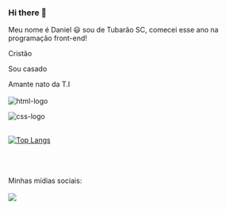 ### Hi there 👋

Meu nome é Daniel :smiley: sou de Tubarão SC, comecei esse ano na programação front-end! 

Cristão

Sou casado

Amante nato da T.I
<br>
<br>
   <img src="https://img.shields.io/badge/HTML5-E34F26?style=for-the-badge&logo=html5&logoColor=white" alt="html-logo" />
<br>

   <img src="https://img.shields.io/badge/CSS3-1572B6?style=for-the-badge&logo=css3&logoColor=white" alt="css-logo" />
   <br>
   <br>
   
   [![Top Langs](https://github-readme-stats.vercel.app/api/top-langs/?username=DanielCampos214)](https://github.com/anuraghazra/github-readme-stats)

<br>
<br>

<br>
Minhas mídias sociais:
<br>
<br>
<a href="https://www.instagram.com/daniel.s.s.camposs/"> <img src="https://img.shields.io/badge/Instagram-E4405F?style=for-the-badge&logo=instagram&logoColor=white" /> </a>
